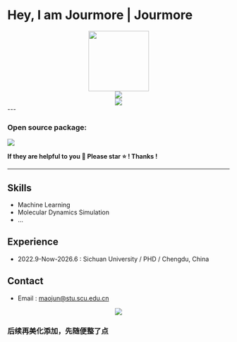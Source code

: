 # Hey, I am Jourmore | Jourmore

<div align="center"> <img height="137px" src="https://github-readme-stats.vercel.app/api?username=jourmore&hide_title=true&hide_border=true&show_icons=trueline_height=21&text_color=000&icon_color=000&bg_color=0,ea6161,ffc64d,fffc4d,52fa5a&theme=graywhite" /> </div>
<div align="center"> <img src="https://github-readme-streak-stats.herokuapp.com/?user=jourmore" /> </div>
<div align="center"> <img src="https://stats.justsong.cn/api/csdn?id=qq_39607403"> </div>
---

### Open source package: 

[![](https://github.com/jourmore)](https://github.com/jourmore)

**If they are helpful to you 🌈 Please star ⭐️ ! Thanks !**

---

## Skills
- Machine Learning 
- Molecular Dynamics Simulation
- ...

## Experience
- 2022.9-Now-2026.6 : Sichuan University /  PHD / Chengdu, China

## Contact
-  Email : maojun@stu.scu.edu.cn

<div align="center"> <img src="https://github-profile-trophy.vercel.app/?username=jourmore" /> </div>

### 后续再美化添加，先随便整了点
